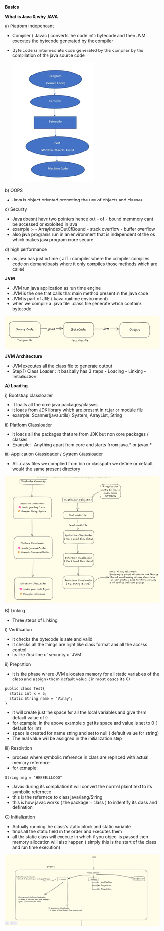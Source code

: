 **Basics**

**What is Java & why JAVA**

a) Platform Independant 
- Compiler ( Javac ) converts the code into bytecode and then JVM executes the bytecode generated by the compiler
- Byte code is intermediate code generated by the compiler by the compilation of the java source code
  
  ![alt text](image-1.png)

b) OOPS
- Java is object oriented promoting the use of objects and classes 

c) Security
- Java doesnt have two pointers hence out - of - bound memmory cant be accessed or exploited in java 
- example :-
          - ArrayIndexOutOfBound
          - stack overflow
          - buffer overflow
- also java programs run in an environment that is independent of the os which makes java program more secure 

d) high performance 
- as java has just in time ( JIT ) compiler where the compiler compiles code on demand basis where it only compiles those methods which are called 



**JVM**

- JVM run java application as run time engine 
- JVM is the one that calls that main method present in the java code 
- JVM is part of JRE ( kava runtime environment)
- when we compile a .java file, .class file generate which contains bytecode

![alt text](image-3.png)

**JVM Architecture**

- JVM executes all the class file to generate output 
- Step 1) Class Loader : it basically has 3 steps 
        - Loading 
        - Linking
        - Initialisation


**A) Loading**

i) Bootstrap classloader
- It loads all the core java packages/classes 
- it loads from JDK library which are present in rt.jar or module file 
- example: Scanner(java.utils), System, ArrayList, String

ii) Platform Classloader
- it loads all the packages that are from JDK but non core packages / classes 
- Example:- Anything apart from core and starts frrom java.* or javax.*

iii) Application Classloader / System Classloader
- All .class files we complied from bin or classpath we define or default would the same present directory


![alt text](image-6.png)



B) Linking
- Three steps of Linking  
  
i) Verification
- it checks the bytecode is safe and valid 
- it checks all the things are right like class format and all the access control
- its like first line of security of JVM
  
ii) Prepration
- it is the phase where JVM allocates memory for all static variables of the class and assigns them default value ( in most cases its 0)
```
public class Test{
  static int x = 5;
  static String name = "Vinay";
}
```
- it will create just the space for all the local variables and give them default value of 0
- for example: in the above example x get its space and value is set to 0 ( default for int)
- space is created for name string and set to null ( default value for string)
- The real value will be assigned in the initialization step 

iii) Resolution
- process where symbolic reference in class are replaced with actual memory reference
- for exmaple:
```
String msg = "HEEEELLLOOO" 
```
- Javac during its compliation it will convert the normal plaint text to its symbolic refernece 
- this is the refernece to class java/lang/String
- this is how javac works ( the package + class ) to indentify its class and defination

C) Initialization
- Actually running the class's static block and static variable 
- finds all the static field in the order and executes them 
- all the static class will execute in which if you object is passed then memory allocation will also happen ( simply this is the start of the class and run time execution)




![alt text](image-7.png)